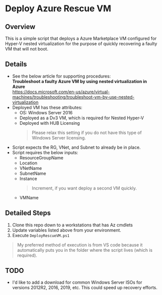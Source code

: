 # Deploy Azure Rescue VM 

## Overview
This is a simple script that deploys a Azure Marketplace VM configured for Hyper-V nested virtualization for the purpose of quickly recovering a faulty VM that will not boot.

## Details

- See the below article for supporting procedures:  
  **Troubleshoot a faulty Azure VM by using nested virtualization in Azure**  
  https://docs.microsoft.com/en-us/azure/virtual-machines/troubleshooting/troubleshoot-vm-by-use-nested-virtualization
- Deployed VM has these attributes:
  - OS: Windows Server 2016
  - Deployed as a Dv3 VM, which is required for Nested Hyper-V
  - Deployed with HUB Licensing
    > Please relax this setting if you do not have this type of Windows Server licensing.
- Script expects the RG, VNet, and Subnet to already be in place.
- Script requires the below inputs:
  - ResourceGroupName
  - Location
  - VNetName
  - SubnetName
  - Instance
    > Increment, if you want deploy a second VM quickly.
  - VMName


## Detailed Steps
1. Clone this repo down to a workstations that has Az cmdlets
2. Update variables listed above from your environment.  
3. Execute ```DeployRescueVM.ps1```
> My preferred method of execution is from VS code because it automatically puts you in the folder where the script lives (which is required).

## TODO

- I'd like to add a download for common Windows Server ISOs for versions 2012R2, 2016, 2019, etc.  This could speed up recovery efforts.



